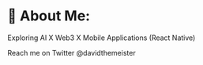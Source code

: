 # 💫 About Me:
Exploring AI X Web3 X Mobile Applications (React Native)

Reach me on Twitter @davidthemeister


